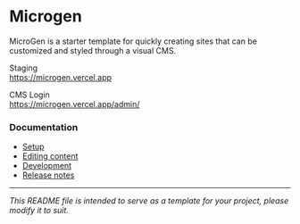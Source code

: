 # Microgen

MicroGen is a starter template for quickly creating sites that can be customized and styled through a visual CMS.

Staging  
https://microgen.vercel.app

CMS Login  
https://microgen.vercel.app/admin/

### Documentation

- [Setup](docs/SETUP.md)
- [Editing content](docs/EDITING.md)
- [Development](docs/DEVELOPMENT.md)
- [Release notes](docs/RELEASE_NOTES.md)

---
*This README file is intended to serve as a template for your project, please modify it to suit.*
